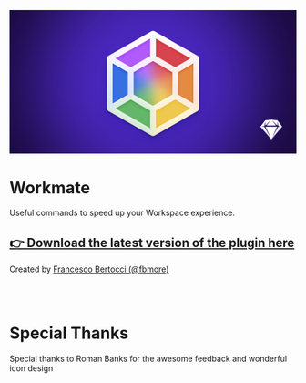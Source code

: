 ![](/Images/Cover.png)
# Workmate
Useful commands to speed up your Workspace experience.


## [👉 Download the latest version of the plugin here](https://github.com/fbmore/Workmate-Sketch-Plugin/raw/main/Workmate.sketchplugin.zip)


Created by [Francesco Bertocci (@fbmore)](https://github.com/fbmore/)

<br><br>
# Special Thanks
Special thanks to Roman Banks for the awesome feedback and wonderful icon design
